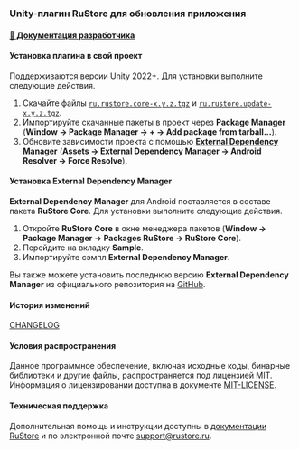 ### Unity-плагин RuStore для обновления приложения

#### [🔗 Документация разработчика][10]

#### Установка плагина в свой проект

Поддерживаются версии Unity 2022+. Для установки выполните следующие действия.

1. Скачайте файлы [`ru.rustore.core-x.y.z.tgz`][20] и [`ru.rustore.update-x.y.z.tgz`][30].
1. Импортируйте скачанные пакеты в проект через **Package Manager** (**Window → Package Manager → __+__ → Add package from tarball...**).
1. Обновите зависимости проекта с помощью [**External Dependency Manager**](https://github.com/googlesamples/unity-jar-resolver.git?path=/upm) (**Assets → External Dependency Manager → Android Resolver → Force Resolve**).

#### Установка External Dependency Manager

**External Dependency Manager** для Android поставляется в составе пакета **RuStore Core**. Для установки выполните следующие действия.

1. Откройте **RuStore Core** в окне менеджера пакетов (**Window → Package Manager → Packages RuStore → RuStore Core**).
1. Перейдите на вкладку **Sample**.
1. Импортируйте сэмпл **External Dependency Manager**.

Вы также можете установить последнюю версию **External Dependency Manager** из официального репозитория на [GitHub](https://github.com/googlesamples/unity-jar-resolver.git?path=/upm).

#### История изменений

[CHANGELOG](../CHANGELOG.md)

#### Условия распространения

Данное программное обеспечение, включая исходные коды, бинарные библиотеки и другие файлы, распространяется под лицензией MIT. Информация о лицензировании доступна в документе [MIT-LICENSE](../MIT-LICENSE.txt).

#### Техническая поддержка

Дополнительная помощь и инструкции доступны в [документации RuStore](https://www.rustore.ru/help/) и по электронной почте support@rustore.ru.

[10]: https://www.rustore.ru/help/sdk/updates/unity/9-0-2
[20]: https://gitflic.ru/project/rustore/unity-rustore-appupdate-sdk/blob/raw?file=upm_tgz%2Fru.rustore.core-9.0.2.tgz&inline=false
[30]: https://gitflic.ru/project/rustore/unity-rustore-appupdate-sdk/blob/raw?file=upm_tgz%2Fru.rustore.update-9.0.2.tgz&inline=false
